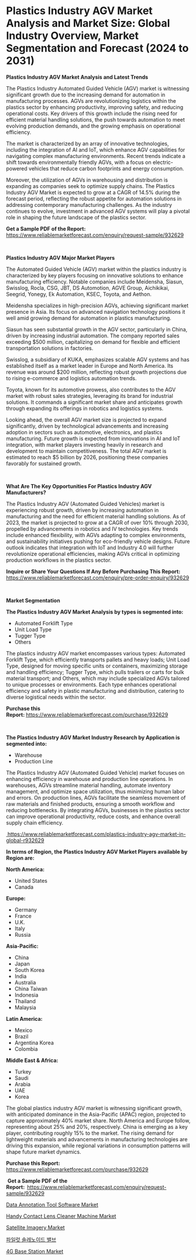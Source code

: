 <p><h1>Plastics Industry AGV Market Analysis and Market Size: Global Industry Overview, Market Segmentation and Forecast (2024 to 2031)</h1></p><p><strong>Plastics Industry AGV Market Analysis and Latest Trends</strong></p>
<p><p>The Plastics Industry Automated Guided Vehicle (AGV) market is witnessing significant growth due to the increasing demand for automation in manufacturing processes. AGVs are revolutionizing logistics within the plastics sector by enhancing productivity, improving safety, and reducing operational costs. Key drivers of this growth include the rising need for efficient material handling solutions, the push towards automation to meet evolving production demands, and the growing emphasis on operational efficiency.</p><p>The market is characterized by an array of innovative technologies, including the integration of AI and IoT, which enhance AGV capabilities for navigating complex manufacturing environments. Recent trends indicate a shift towards environmentally friendly AGVs, with a focus on electric-powered vehicles that reduce carbon footprints and energy consumption.</p><p>Moreover, the utilization of AGVs in warehousing and distribution is expanding as companies seek to optimize supply chains. The Plastics Industry AGV Market is expected to grow at a CAGR of 14.5% during the forecast period, reflecting the robust appetite for automation solutions in addressing contemporary manufacturing challenges. As the industry continues to evolve, investment in advanced AGV systems will play a pivotal role in shaping the future landscape of the plastics sector.</p></p>
<p><strong>Get a Sample PDF of the Report:&nbsp;</strong> <a href="https://www.reliablemarketforecast.com/enquiry/request-sample/932629?utm_campaign=1080&utm_medium=2&utm_source=Github&utm_content=ia&utm_term=11102024&utm_id=plastics-industry-agv">https://www.reliablemarketforecast.com/enquiry/request-sample/932629</a></p>
<p>&nbsp;</p>
<p><strong>Plastics Industry AGV Major Market Players</strong></p>
<p><p>The Automated Guided Vehicle (AGV) market within the plastics industry is characterized by key players focusing on innovative solutions to enhance manufacturing efficiency. Notable companies include Meidensha, Siasun, Swisslog, Rocla, CSG, JBT, DS Automotion, AGVE Group, Aichikikai, Seegrid, Yonegy, Ek Automation, KSEC, Toyota, and Aethon.</p><p>Meidensha specializes in high-precision AGVs, achieving significant market presence in Asia. Its focus on advanced navigation technology positions it well amid growing demand for automation in plastics manufacturing.</p><p>Siasun has seen substantial growth in the AGV sector, particularly in China, driven by increasing industrial automation. The company reported sales exceeding $500 million, capitalizing on demand for flexible and efficient transportation solutions in factories.</p><p>Swisslog, a subsidiary of KUKA, emphasizes scalable AGV systems and has established itself as a market leader in Europe and North America. Its revenue was around $200 million, reflecting robust growth projections due to rising e-commerce and logistics automation trends.</p><p>Toyota, known for its automotive prowess, also contributes to the AGV market with robust sales strategies, leveraging its brand for industrial solutions. It commands a significant market share and anticipates growth through expanding its offerings in robotics and logistics systems.</p><p>Looking ahead, the overall AGV market size is projected to expand significantly, driven by technological advancements and increasing adoption in sectors such as automotive, electronics, and plastics manufacturing. Future growth is expected from innovations in AI and IoT integration, with market players investing heavily in research and development to maintain competitiveness. The total AGV market is estimated to reach $5 billion by 2026, positioning these companies favorably for sustained growth.</p></p>
<p>&nbsp;</p>
<p><strong>What Are The Key Opportunities For Plastics Industry AGV Manufacturers?</strong></p>
<p><p>The Plastics Industry AGV (Automated Guided Vehicles) market is experiencing robust growth, driven by increasing automation in manufacturing and the need for efficient material handling solutions. As of 2023, the market is projected to grow at a CAGR of over 10% through 2030, propelled by advancements in robotics and IV technologies. Key trends include enhanced flexibility, with AGVs adapting to complex environments, and sustainability initiatives pushing for eco-friendly vehicle designs. Future outlook indicates that integration with IoT and Industry 4.0 will further revolutionize operational efficiencies, making AGVs critical in optimizing production workflows in the plastics sector.</p></p>
<p><strong>Inquire or Share Your Questions If Any Before Purchasing This Report:</strong> <a href="https://www.reliablemarketforecast.com/enquiry/pre-order-enquiry/932629?utm_campaign=1080&utm_medium=2&utm_source=Github&utm_content=ia&utm_term=11102024&utm_id=plastics-industry-agv">https://www.reliablemarketforecast.com/enquiry/pre-order-enquiry/932629</a></p>
<p>&nbsp;</p>
<p><strong>Market Segmentation</strong></p>
<p><strong>The Plastics Industry AGV Market Analysis by types is segmented into:</strong></p>
<p><ul><li>Automated Forklift Type</li><li>Unit Load Type</li><li>Tugger Type</li><li>Others</li></ul></p>
<p><p>The plastics industry AGV market encompasses various types: Automated Forklift Type, which efficiently transports pallets and heavy loads; Unit Load Type, designed for moving specific units or containers, maximizing storage and handling efficiency; Tugger Type, which pulls trailers or carts for bulk material transport; and Others, which may include specialized AGVs tailored to unique processes or environments. Each type enhances operational efficiency and safety in plastic manufacturing and distribution, catering to diverse logistical needs within the sector.</p></p>
<p><strong>Purchase this Report:&nbsp;</strong><a href="https://www.reliablemarketforecast.com/purchase/932629?utm_campaign=1080&utm_medium=2&utm_source=Github&utm_content=ia&utm_term=11102024&utm_id=plastics-industry-agv">https://www.reliablemarketforecast.com/purchase/932629</a></p>
<p>&nbsp;</p>
<p><strong>The Plastics Industry AGV Market Industry Research by Application is segmented into:</strong></p>
<p><ul><li>Warehouse</li><li>Production Line</li></ul></p>
<p><p>The Plastics Industry AGV (Automated Guided Vehicle) market focuses on enhancing efficiency in warehouse and production line operations. In warehouses, AGVs streamline material handling, automate inventory management, and optimize space utilization, thus minimizing human labor and errors. On production lines, AGVs facilitate the seamless movement of raw materials and finished products, ensuring a smooth workflow and reducing bottlenecks. By integrating AGVs, businesses in the plastics sector can improve operational productivity, reduce costs, and enhance overall supply chain efficiency.</p></p>
<p><a href="https://www.reliablemarketforecast.com/plastics-industry-agv-market-in-global-r932629?utm_campaign=1080&utm_medium=2&utm_source=Github&utm_content=ia&utm_term=11102024&utm_id=plastics-industry-agv">&nbsp;https://www.reliablemarketforecast.com/plastics-industry-agv-market-in-global-r932629</a></p>
<p><strong>In terms of Region, the Plastics Industry AGV Market Players available by Region are:</strong></p>
<p>
    <p> <strong> North America: </strong>
        <ul>
            <li>United States</li>
            <li>Canada</li>
        </ul>
        </p> 
    <p> <strong> Europe: </strong>
        <ul>
            <li>Germany</li>
            <li>France</li>
            <li>U.K.</li>
            <li>Italy</li>
            <li>Russia</li>
        </ul>
        </p> 
    <p> <strong> Asia-Pacific: </strong>
        <ul>
            <li>China</li>
            <li>Japan</li>
            <li>South Korea</li>
            <li>India</li>
            <li>Australia</li>
            <li>China Taiwan</li>
            <li>Indonesia</li>
            <li>Thailand</li>
            <li>Malaysia</li>
        </ul>
        </p> 
    <p> <strong> Latin America: </strong>
        <ul>
            <li>Mexico</li>
            <li>Brazil</li>
            <li>Argentina Korea</li>
            <li>Colombia</li>
        </ul>
        </p> 
    <p> <strong> Middle East & Africa: </strong>
        <ul>
            <li>Turkey</li>
            <li>Saudi</li>
            <li>Arabia</li>
            <li>UAE</li>
            <li>Korea</li>
        </ul>
    </p>
    </p>
<p><p>The global plastics industry AGV market is witnessing significant growth, with anticipated dominance in the Asia-Pacific (APAC) region, projected to capture approximately 40% market share. North America and Europe follow, representing about 25% and 20%, respectively. China is emerging as a key player, contributing roughly 15% to the market. The rising demand for lightweight materials and advancements in manufacturing technologies are driving this expansion, while regional variations in consumption patterns will shape future market dynamics.</p></p>
<p><strong>Purchase this Report: </strong><a href="https://www.reliablemarketforecast.com/purchase/932629?utm_campaign=1080&utm_medium=2&utm_source=Github&utm_content=ia&utm_term=11102024&utm_id=plastics-industry-agv">https://www.reliablemarketforecast.com/purchase/932629</a></p>
<p>&nbsp;<strong>Get a Sample PDF of the Report:&nbsp;&nbsp;</strong><a href="https://www.reliablemarketforecast.com/enquiry/request-sample/932629?utm_campaign=1080&utm_medium=2&utm_source=Github&utm_content=ia&utm_term=11102024&utm_id=plastics-industry-agv">https://www.reliablemarketforecast.com/enquiry/request-sample/932629</a></p>
<p><strong></strong></p>
<p><p><a href="https://www.linkedin.com/pulse/global-data-annotation-tool-software-market-focus-application-dd3oe?utm_campaign=1080&utm_medium=2&utm_source=Github&utm_content=ia&utm_term=11102024&utm_id=plastics-industry-agv">Data Annotation Tool Software Market</a></p><p><a href="https://www.linkedin.com/pulse/global-perspectives-handy-contact-lens-cleaner-machine-market-mgg8f?utm_campaign=1080&utm_medium=2&utm_source=Github&utm_content=ia&utm_term=11102024&utm_id=plastics-industry-agv">Handy Contact Lens Cleaner Machine Market</a></p><p><a href="https://issuu.com/reportprime-2/docs/satellite-imagery-market-size-2030._f92693dd484b90?utm_campaign=1080&utm_medium=2&utm_source=Github&utm_content=ia&utm_term=11102024&utm_id=plastics-industry-agv">Satellite Imagery Market</a></p><p><a href="https://github.com/sougarounis/Market-Research-Report-List-6/blob/main/675134717693.md?utm_campaign=1080&utm_medium=2&utm_source=Github&utm_content=ia&utm_term=11102024&utm_id=plastics-industry-agv">파일럿 솔레노이드 밸브</a></p><p><a href="https://issuu.com/reportprime-2/docs/4g-base-station-market-size-2030.pp_9016977ada0ce6?utm_campaign=1080&utm_medium=2&utm_source=Github&utm_content=ia&utm_term=11102024&utm_id=plastics-industry-agv">4G Base Station Market</a></p></p>